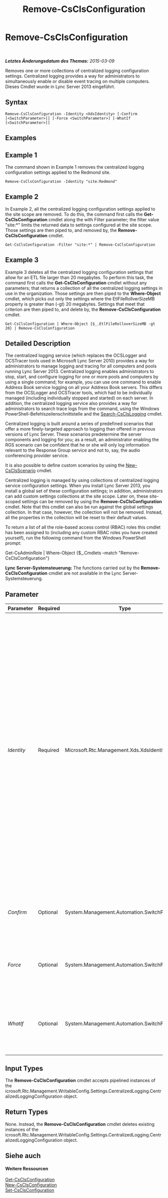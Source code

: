 ﻿---
title: Remove-CsClsConfiguration
TOCTitle: Remove-CsClsConfiguration
ms:assetid: f10005f4-ae5c-4d9e-800f-48183b5182be
ms:mtpsurl: https://technet.microsoft.com/de-de/library/JJ619191(v=OCS.15)
ms:contentKeyID: 49295857
ms.date: 05/19/2016
mtps_version: v=OCS.15
ms.translationtype: HT
---

# Remove-CsClsConfiguration

 

_**Letztes Änderungsdatum des Themas:** 2015-03-09_

Removes one or more collections of centralized logging configuration settings. Centralized logging provides a way for administrators to simultaneously enable or disable event tracing on multiple computers. Dieses Cmdlet wurde in Lync Server 2013 eingeführt.

## Syntax

    Remove-CsClsConfiguration -Identity <XdsIdentity> [-Confirm [<SwitchParameter>]] [-Force <SwitchParameter>] [-WhatIf [<SwitchParameter>]]

## Examples

## Example 1

The command shown in Example 1 removes the centralized logging configuration settings applied to the Redmond site.

    Remove-CsClsConfiguration -Identity "site:Redmond"

## Example 2

In Example 2, all the centralized logging configuration settings applied to the site scope are removed. To do this, the command first calls the **Get-CsClsConfiguration** cmdlet along the with Filter parameter; the filter value "site:\*" limits the returned data to settings configured at the site scope. Those settings are then piped to, and removed by, the **Remove-CsClsConfiguration** cmdlet.

    Get-CsClsConfiguration -Filter "site:*" | Remove-CsClsConfiguration

## Example 3

Example 3 deletes all the centralized logging configuration settings that allow for an ETL file larger than 20 megabytes. To perform this task, the command first calls the **Get-CsClsConfiguration** cmdlet without any parameters; that returns a collection of all the centralized logging settings in use in the organization. Those settings are then piped to the **Where-Object** cmdlet, which picks out only the settings where the EtlFileRollverSizeMB property is greater than (-gt) 20 megabytes. Settings that meet that criterion are then piped to, and delete by, the **Remove-CsClsConfiguration** cmdlet.

    Get-CsClsConfiguration | Where-Object {$_.EtlFileRolloverSizeMB -gt 20} | Remove-CsClsConfiguration

## Detailed Description

The centralized logging service (which replaces the OCSLogger and OCSTracer tools used in Microsoft Lync Server 2010) provides a way for administrators to manage logging and tracing for all computers and pools running Lync Server 2013. Centralized logging enables administrators to stop, start, and configure logging for one or more pools and computers by using a single command; for example, you can use one command to enable Address Book service logging on all your Address Book servers. This differs from the OCSLogger and OCSTracer tools, which had to be individually managed (including individually stopped and started) on each server. In addition, the centralized logging service also provides a way for administrators to search trace logs from the command, using the Windows PowerShell-Befehlszeilenschnittstelle and the [Search-CsClsLogging](search-csclslogging.md) cmdlet.

Centralized logging is built around a series of predefined scenarios that offer a more finely-targeted approach to logging than offered in previous versions of Lync Server. These scenarios predetermine the server components and logging for you; as a result, an administrator enabling the RGS scenario can be confident that he or she will only log information relevant to the Response Group service and not to, say, the audio conferencing provider service.

It is also possible to define custom scenarios by using the [New-CsClsScenario](new-csclsscenario.md) cmdlet.

Centralized logging is managed by using collections of centralized logging service configuration settings. When you install Lync Server 2013, you install a global set of these configuration settings; in addition, administrators can add custom settings collections at the site scope. Later on, these site-scoped settings can be removed by using the **Remove-CsClsConfiguration** cmdlet. Note that this cmdlet can also be run against the global settings collection. In that case, however, the collection will not be removed. Instead, all the properties in the collection will be reset to their default values.

To return a list of all the role-based access control (RBAC) roles this cmdlet has been assigned to (including any custom RBAC roles you have created yourself), run the following command from the Windows PowerShell prompt:

Get-CsAdminRole | Where-Object {$\_.Cmdlets –match "Remove-CsClsConfiguration"}

**Lync Server-Systemsteuerung:** The functions carried out by the **Remove-CsClsConfiguration** cmdlet are not available in the Lync Server-Systemsteuerung.

## Parameter


<table>
<colgroup>
<col style="width: 25%" />
<col style="width: 25%" />
<col style="width: 25%" />
<col style="width: 25%" />
</colgroup>
<thead>
<tr class="header">
<th>Parameter</th>
<th>Required</th>
<th>Type</th>
<th>Description</th>
</tr>
</thead>
<tbody>
<tr class="odd">
<td><p><em>Identity</em></p></td>
<td><p>Required</p></td>
<td><p>Microsoft.Rtc.Management.Xds.XdsIdentity</p></td>
<td><p>Unique identifier for the collection of centralized logging configuration settings you want to remove. To remove the global settings use this syntax:</p>
<p>-Identity &quot;global&quot;</p>
<p>Note that the global policy cannot actually be removed. Instead, all of the policy properties will be reset to their default values.</p>
<p>To remove a collection configured at the site scope, use syntax similar to this:</p>
<p>-Identity &quot;site:Redmond&quot;</p>
<p>Note that you cannot use wildcards when specifying an Identity.</p></td>
</tr>
<tr class="even">
<td><p><em>Confirm</em></p></td>
<td><p>Optional</p></td>
<td><p>System.Management.Automation.SwitchParameter</p></td>
<td><p>Prompts you for confirmation before executing the command.</p></td>
</tr>
<tr class="odd">
<td><p><em>Force</em></p></td>
<td><p>Optional</p></td>
<td><p>System.Management.Automation.SwitchParameter</p></td>
<td><p>Suppresses the display of any non-fatal error message that might occur when running the command.</p></td>
</tr>
<tr class="even">
<td><p><em>WhatIf</em></p></td>
<td><p>Optional</p></td>
<td><p>System.Management.Automation.SwitchParameter</p></td>
<td><p>Describes what would happen if you executed the command without actually executing the command.</p></td>
</tr>
</tbody>
</table>


## Input Types

The **Remove-CsClsConfiguration** cmdlet accepts pipelined instances of the icrosoft.Rtc.Management.WritableConfig.Settings.CentralizedLogging.CentralizedLoggingConfiguration object.

## Return Types

None. Instead, the **Remove-CsClsConfiguration** cmdlet deletes existing instances of the icrosoft.Rtc.Management.WritableConfig.Settings.CentralizedLogging.CentralizedLoggingConfiguration object.

## Siehe auch

#### Weitere Ressourcen

[Get-CsClsConfiguration](get-csclsconfiguration.md)  
[New-CsClsConfiguration](new-csclsconfiguration.md)  
[Set-CsClsConfiguration](set-csclsconfiguration.md)

